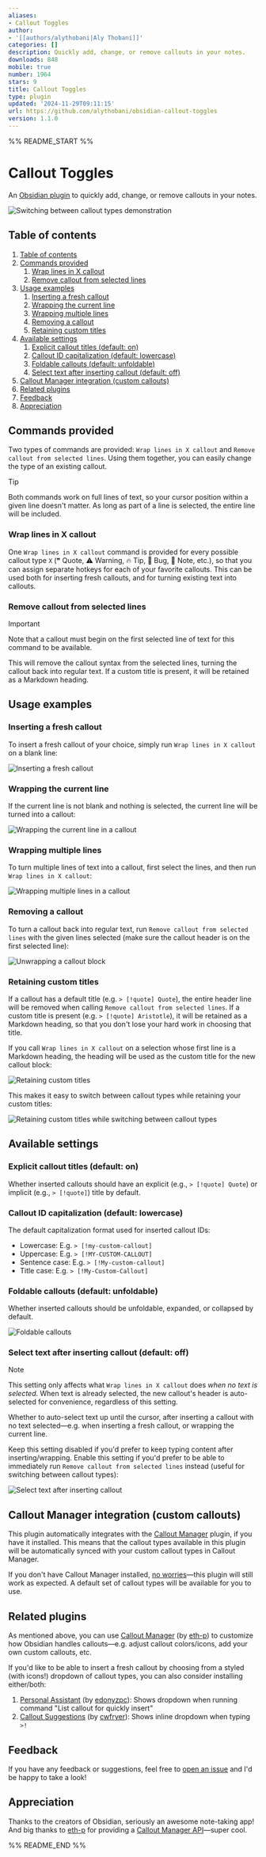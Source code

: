 ```yaml
---
aliases:
- Callout Toggles
author:
- '[[authors/alythobani|Aly Thobani]]'
categories: []
description: Quickly add, change, or remove callouts in your notes.
downloads: 848
mobile: true
number: 1964
stars: 9
title: Callout Toggles
type: plugin
updated: '2024-11-29T09:11:15'
url: https://github.com/alythobani/obsidian-callout-toggles
version: 1.1.0
---
```


%% README_START %%

# Callout Toggles

An [Obsidian plugin](https://obsidian.md/plugins?id=callout-toggles) to quickly add, change, or remove callouts in your notes.

![Switching between callout types demonstration](https://raw.githubusercontent.com/alythobani/obsidian-callout-toggles/HEAD/readme_gifs/main-demo-switching.gif)

## Table of contents

1. [Table of contents](#table-of-contents)
2. [Commands provided](#commands-provided)
   1. [Wrap lines in X callout](#wrap-lines-in-x-callout)
   2. [Remove callout from selected lines](#remove-callout-from-selected-lines)
3. [Usage examples](#usage-examples)
   1. [Inserting a fresh callout](#inserting-a-fresh-callout)
   2. [Wrapping the current line](#wrapping-the-current-line)
   3. [Wrapping multiple lines](#wrapping-multiple-lines)
   4. [Removing a callout](#removing-a-callout)
   5. [Retaining custom titles](#retaining-custom-titles)
4. [Available settings](#available-settings)
   1. [Explicit callout titles (default: on)](#explicit-callout-titles-default-on)
   2. [Callout ID capitalization (default: lowercase)](#callout-id-capitalization-default-lowercase)
   3. [Foldable callouts (default: unfoldable)](#foldable-callouts-default-unfoldable)
   4. [Select text after inserting callout (default: off)](#select-text-after-inserting-callout-default-off)
5. [Callout Manager integration (custom callouts)](#callout-manager-integration-custom-callouts)
6. [Related plugins](#related-plugins)
7. [Feedback](#feedback)
8. [Appreciation](#appreciation)

## Commands provided

Two types of commands are provided: `Wrap lines in X callout` and `Remove callout from selected lines`. Using them together, you can easily change the type of an existing callout.

> [!TIP]
> Both commands work on full lines of text, so your cursor position within a given line doesn't matter. As long as part of a line is selected, the entire line will be included.

### Wrap lines in X callout

One `Wrap lines in X callout` command is provided for every possible callout type `X` (❞ Quote, ⚠ Warning, 🔥 Tip, 🐞 Bug, 📝 Note, etc.), so that you can assign separate hotkeys for each of your favorite callouts. This can be used both for inserting fresh callouts, and for turning existing text into callouts.

### Remove callout from selected lines

> [!IMPORTANT]
> Note that a callout must begin on the first selected line of text for this command to be available.

This will remove the callout syntax from the selected lines, turning the callout back into regular text. If a custom title is present, it will be retained as a Markdown heading.

## Usage examples

### Inserting a fresh callout

To insert a fresh callout of your choice, simply run `Wrap lines in X callout` on a blank line:

![Inserting a fresh callout](https://raw.githubusercontent.com/alythobani/obsidian-callout-toggles/HEAD/readme_gifs/usage_examples/0-insert-fresh.gif)

### Wrapping the current line

If the current line is not blank and nothing is selected, the current line will be turned into a callout:

![Wrapping the current line in a callout](https://raw.githubusercontent.com/alythobani/obsidian-callout-toggles/HEAD/readme_gifs/usage_examples/1-current-line.gif)

### Wrapping multiple lines

To turn multiple lines of text into a callout, first select the lines, and then  run `Wrap lines in X callout`:

![Wrapping multiple lines in a callout](https://raw.githubusercontent.com/alythobani/obsidian-callout-toggles/HEAD/readme_gifs/usage_examples/2-multi-line.gif)

### Removing a callout

To turn a callout back into regular text, run `Remove callout from selected lines` with the given lines selected (make sure the callout header is on the first selected line):

![Unwrapping a callout block](https://raw.githubusercontent.com/alythobani/obsidian-callout-toggles/HEAD/readme_gifs/usage_examples/3-remove-callout.gif)

### Retaining custom titles

If a callout has a default title (e.g. `> [!quote] Quote`), the entire header line will be removed when calling `Remove callout from selected lines`. If a custom title is present (e.g. `> [!quote] Aristotle`), it will be retained as a Markdown heading, so that you don't lose your hard work in choosing that title.

If you call `Wrap lines in X callout` on a selection whose first line is a Markdown heading, the heading will be used as the custom title for the new callout block:

![Retaining custom titles](https://raw.githubusercontent.com/alythobani/obsidian-callout-toggles/HEAD/readme_gifs/usage_examples/4a-custom-title.gif)

This makes it easy to switch between callout types while retaining your custom titles:

![Retaining custom titles while switching between callout types](https://raw.githubusercontent.com/alythobani/obsidian-callout-toggles/HEAD/readme_gifs/usage_examples/4b-custom-title-fast.gif)

## Available settings

### Explicit callout titles (default: on)

Whether inserted callouts should have an explicit (e.g., `> [!quote] Quote`) or implicit (e.g., `> [!quote]`) title by default.

### Callout ID capitalization (default: lowercase)

The default capitalization format used for inserted callout IDs:

- Lowercase: E.g. `> [!my-custom-callout]`
- Uppercase: E.g. `> [!MY-CUSTOM-CALLOUT]`
- Sentence case: E.g. `> [!My-custom-callout]`
- Title case: E.g. `> [!My-Custom-Callout]`

### Foldable callouts (default: unfoldable)

Whether inserted callouts should be unfoldable, expanded, or collapsed by default.

![Foldable callouts](https://raw.githubusercontent.com/alythobani/obsidian-callout-toggles/HEAD/readme_gifs/settings/foldable-callouts.gif)

### Select text after inserting callout (default: off)

> [!NOTE]
> This setting only affects what `Wrap lines in X callout` does *when no text is selected*. When text is already selected, the new callout's header is auto-selected for convenience, regardless of this setting.

Whether to auto-select text up until the cursor, after inserting a callout with no text selected—e.g. when inserting a fresh callout, or wrapping the current line.

Keep this setting disabled if you'd prefer to keep typing content after inserting/wrapping. Enable this setting if you'd prefer to be able to immediately run `Remove callout from selected lines` instead (useful for switching between callout types):

![Select text after inserting callout](https://raw.githubusercontent.com/alythobani/obsidian-callout-toggles/HEAD/readme_gifs/settings/select-text-after-inserting-callout.gif)

## Callout Manager integration (custom callouts)

This plugin automatically integrates with the [Callout Manager] plugin, if you have it installed. This means that the callout types available in this plugin will be automatically synced with your custom callout types in Callout Manager.

If you don't have Callout Manager installed, [no worries](https://www.youtube.com/watch?v=4P-YBqVzJg0)—this plugin will still work as expected. A default set of callout types will be available for you to use.

## Related plugins

As mentioned above, you can use [Callout Manager] (by [eth-p]) to customize how Obsidian handles callouts—e.g. adjust callout colors/icons, add your own custom callouts, etc.

If you'd like to be able to insert a fresh callout by choosing from a styled (with icons!) dropdown of callout types, you can also consider installing either/both:

1. [Personal Assistant](https://github.com/edonyzpc/personal-assistant) (by [edonyzpc](https://github.com/edonyzpc/)): Shows dropdown when running command "List callout for quickly insert"
2. [Callout Suggestions](https://github.com/cwfryer/obsidian-callout-suggestions) (by [cwfryer](https://github.com/cwfryer/)): Shows inline dropdown when typing `>!`

## Feedback

If you have any feedback or suggestions, feel free to [open an issue](https://github.com/alythobani/obsidian-callout-toggles/issues) and I'd be happy to take a look!

## Appreciation

Thanks to the creators of Obsidian, seriously an awesome note-taking app! And big thanks to [eth-p] for providing a [Callout Manager API](https://github.com/eth-p/obsidian-callout-manager/tree/master/api)—super cool.

[Callout Manager]: https://github.com/eth-p/obsidian-callout-manager/
[eth-p]: https://github.com/eth-p/


%% README_END %%